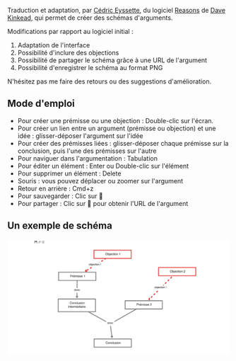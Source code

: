 Traduction et adaptation, par [Cédric Eyssette](https://eyssette.github.io/), du logiciel [Reasons](https://github.com/davekinkead/reasons) de [Dave Kinkead](https://github.com/davekinkead/), qui permet de créer des schémas d'arguments.

Modifications par rapport au logiciel initial : 
1. Adaptation de l'interface
1. Possibilité d'inclure des objections
2. Possibilité de partager le schéma grâce à une URL de l'argument
3. Possibilité d'enregistrer le schéma au format PNG

N'hésitez pas me faire des retours ou des suggestions d'amélioration.

## Mode d'emploi

- Pour créer une prémisse ou une objection : Double-clic sur l'écran.
- Pour créer un lien entre un argument (prémisse ou objection) et une idée : glisser-déposer l'argument sur l'idée
- Pour créer des prémisses liées : glisser-déposer chaque prémisse sur la conclusion, puis l'une des prémisses sur l'autre
- Pour naviguer dans l'argumentation : Tabulation
- Pour éditer un élément : Enter ou Double-clic sur l'élément
- Pour supprimer un élément : Delete
- Souris : vous pouvez déplacer ou zoomer sur l'argument
- Retour en arrière : Cmd+z
- Pour sauvegarder : Clic sur 💾 
- Pour partager : Clic sur 🔗 pour obtenir l'URL de l'argument


## Un exemple de schéma

![](argument-map.jpeg)